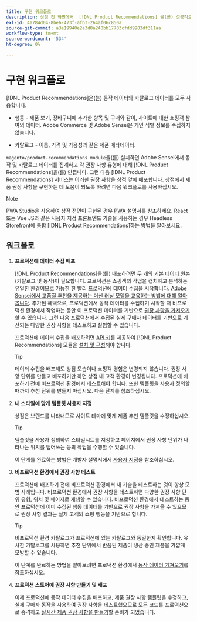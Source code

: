 ```yaml
---
title: 구현 워크플로
description: 상점 첫 화면에서  [!DNL Product Recommendations] 을(를) 성공적으로 구현하는 단계에 대해 알아봅니다.
exl-id: 4a784d04-8be6-473f-afb3-264af06c850a
source-git-commit: a3e19940e2a3d8a240bb17703cfdd9903df311aa
workflow-type: tm+mt
source-wordcount: '534'
ht-degree: 0%

---
```


# 구현 워크플로

[!DNL Product Recommendations]은(는) 동작 데이터와 카탈로그 데이터를 모두 사용합니다.

- 행동 - 제품 보기, 장바구니에 추가한 항목 및 구매와 같이, 사이트에 대한 쇼핑객 참여의 데이터. Adobe Commerce 및 Adobe Sensei은 개인 식별 정보를 수집하지 않습니다.

- 카탈로그 - 이름, 가격 및 가용성과 같은 제품 메타데이터.

`magento/product-recommendations module`을(를) 설치하면 Adobe Sensei에서 동작 및 카탈로그 데이터를 집계하고 각 권장 사항 유형에 대해 [!DNL Product Recommendations]을(를) 만듭니다. 그런 다음 [!DNL Product Recommendations] 서비스는 이러한 권장 사항을 상점 앞에 배포합니다. 상점에서 제품 권장 사항을 구현하는 데 도움이 되도록 하려면 다음 워크플로를 사용하십시오.

>[!NOTE]
>
> PWA Studio을 사용하여 상점 전면이 구현된 경우 [PWA 설명서](https://developer.adobe.com/commerce/pwa-studio/integrations/product-recommendations/)를 참조하세요. React 또는 Vue JS와 같은 사용자 지정 프론트엔드 기술을 사용하는 경우 Headless Storefront에 [통합](headless.md) [!DNL Product Recommendations]하는 방법을 알아보세요.

## 워크플로

1. **프로덕션에 데이터 수집 배포**

   [!DNL Product Recommendations]을(를) 배포하려면 두 개의 기본 [데이터 원본](type.md)(카탈로그 및 동작)이 필요합니다. 프로덕션은 쇼핑객의 작업을 캡처하고 분석하는 유일한 환경이므로 가능한 한 빨리 프로덕션에 데이터 수집을 시작합니다. [Adobe Sensei에서 고품질 추천을 제공하는 머신 러닝 모델을 교육하는 방법에 대해 알아봅니다](events.md). 추가된 혜택으로, 프로덕션에서 동작 데이터를 수집하기 시작할 때 비프로덕션 환경에서 작업하는 동안 이 프로덕션 데이터를 기반으로 [권장 사항을 가져오기](staging-environment.md#fetch-recommendations-from-production-environment-recommended)할 수 있습니다. 그런 다음 프로덕션에서 수집된 실제 구매자 데이터를 기반으로 계산되는 다양한 권장 사항을 테스트하고 실험할 수 있습니다.

   프로덕션에 데이터 수집을 배포하려면 [API 키](install-configure.md)를 제공하여 [!DNL Product Recommendations] 모듈을 [설치 및 구성](https://experienceleague.adobe.com/docs/commerce/user-guides/integration-services/saas.html?lang=ko)해야 합니다.

   >[!TIP]
   >
   > 데이터 수집을 배포해도 상점 모습이나 쇼핑객 경험은 변경되지 않습니다. 권장 사항 단위를 만들고 배포하기만 하면 상점 내 고객 환경이 변경됩니다. 프로덕션에 배포하기 전에 비프로덕션 환경에서 테스트해야 합니다. 또한 템플릿을 사용자 정의할 때까지 추천 단위를 만들지 마십시오. 다음 단계를 참조하십시오.

1. **내 스타일에 맞게 템플릿 사용자 지정**

   상점은 브랜드를 나타내므로 사이트 테마에 맞게 제품 추천 템플릿을 수정하십시오.

   >[!TIP]
   >
   > 템플릿을 사용자 정의하여 스타일시트를 지정하고 페이지에서 권장 사항 단위가 나타나는 위치를 덮어쓰는 등의 작업을 수행할 수 있습니다.

   이 단계를 완료하는 방법은 개발자 설명서에서 [사용자 지정](https://experienceleague.adobe.com/docs/commerce/product-recommendations/developer/customize.html?lang=ko)을 참조하십시오.

1. **비프로덕션 환경에서 권장 사항 테스트**

   프로덕션에 배포하기 전에 비프로덕션 환경에서 새 기술을 테스트하는 것이 항상 모범 사례입니다. 비프로덕션 환경에서 권장 사항을 테스트하면 다양한 권장 사항 단위 유형, 위치 및 페이지로 재생할 수 있습니다. 비프로덕션 환경에서 테스트하는 동안 프로덕션에 이미 수집된 행동 데이터를 기반으로 권장 사항을 가져올 수 있으므로 권장 사항 결과는 실제 고객의 쇼핑 행동을 기반으로 합니다.

   >[!TIP]
   >
   > 비프로덕션 환경 카탈로그가 프로덕션에 있는 카탈로그와 동일한지 확인합니다. 유사한 카탈로그를 사용하면 추천 단위에서 반품된 제품이 생산 중인 제품을 가깝게 모방할 수 있습니다.

   이 단계를 완료하는 방법을 알아보려면 프로덕션 환경에서 [동작 데이터 가져오기](staging-environment.md)를 참조하십시오.

1. **프로덕션 스토어에 권장 사항 만들기 및 배포**

   이제 프로덕션에 동작 데이터 수집을 배포하고, 제품 권장 사항 템플릿을 수정하고, 실제 구매자 동작을 사용하여 권장 사항을 테스트했으므로 모든 코드를 프로덕션으로 승격하고 [실시간 제품 권장 사항을 만들기](create.md)할 준비가 되었습니다.
